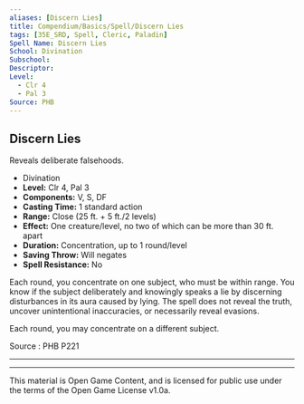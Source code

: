 ```yaml
---
aliases: [Discern Lies]
title: Compendium/Basics/Spell/Discern Lies
tags: [35E_SRD, Spell, Cleric, Paladin]
Spell Name: Discern Lies
School: Divination
Subschool: 
Descriptor: 
Level:
  - Clr 4
  - Pal 3
Source: PHB
---
```



## Discern Lies

Reveals deliberate falsehoods.

*   Divination
*   **Level:** Clr 4, Pal 3
*   **Components:** V, S, DF
*   **Casting Time:** 1 standard action
*   **Range:** Close (25 ft. + 5 ft./2 levels)
*   **Effect:** One creature/level, no two of which can be more than 30 ft. apart
*   **Duration:** Concentration, up to 1 round/level
*   **Saving Throw:** Will negates
*   **Spell Resistance:** No

<p>Each round, you concentrate on one subject, who must be within range. You know if the subject deliberately and knowingly speaks a lie by discerning disturbances in its aura caused by lying. The spell does not reveal the truth, uncover unintentional inaccuracies, or necessarily reveal evasions.</p><p>Each round, you may concentrate on a different subject.</p>

Source : PHB P221

---

---

This material is Open Game Content, and is licensed for public use under
the terms of the Open Game License v1.0a.
